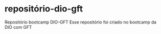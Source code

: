 # repositório-dio-gft
Repositório bootcamp DIO-GFT
Esse repositório foi criado no bootcamp da DIO com GFT
